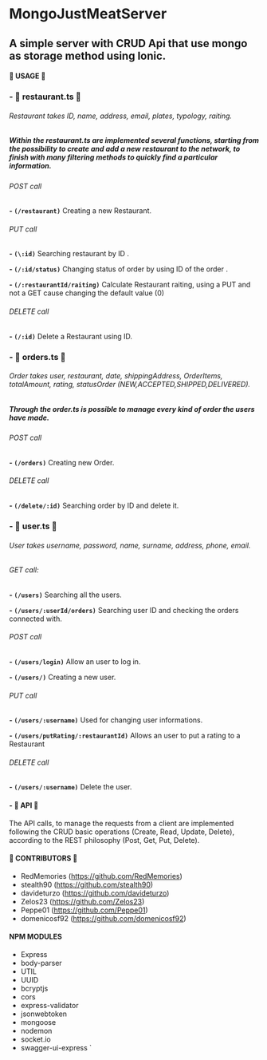 # MongoJustMeatServer
## A simple server with CRUD Api that use mongo as storage method using Ionic.


#### :page_facing_up: USAGE :page_facing_up:



### - :fork_and_knife: restaurant.ts :fork_and_knife:
###### Restaurant takes ID, name, address, email, plates, typology, raiting. 

##### Within the restaurant.ts are implemented several functions, starting from the possibility to create and add a new restaurant to the network, to finish with many filtering methods to quickly find a particular information.


 ###### POST call
 
**- `(/restaurant)`** Creating a new Restaurant.

###### PUT call

 **- `(\:id)`** Searching restaurant by ID .

 **- `(/:id/status)`** Changing status of order by using ID of the order .
 
 **- `(/:restaurantId/raiting)`** Calculate Restaurant raiting, using a PUT and not a GET cause changing the default value (0)
 
 ###### DELETE call
 
**- `(/:id)`** Delete a Restaurant using ID.





### - :stew: orders.ts :stew:
###### Order takes user, restaurant, date, shippingAddress, OrderItems, totalAmount, rating, statusOrder (NEW,ACCEPTED,SHIPPED,DELIVERED).

##### Through the order.ts is possible to manage every kind of order the users have made. 


 ###### POST call

**- `(/orders)`** Creating new Order.

###### DELETE call

**- `(/delete/:id)`** Searching order by ID and delete it.



### - :woman: user.ts :man:
###### User takes username, password, name, surname, address, phone, email.


###### GET call:

**- `(/users)`** Searching all the users.

**- `(/users/:userId/orders)`** Searching user ID and checking the orders connected with.


 ###### POST call

**- `(/users/login)`** Allow an user to log in.

**- `(/users/)`** Creating a new user.

###### PUT call

**- `(/users/:username)`** Used for changing user informations.

**- `(/users/putRating/:restaurantId)`** Allows an user to put a rating to a Restaurant

###### DELETE call

**- `(/users/:username)`** Delete the user.





#### - :honeybee: API :honeybee:

The API calls, to manage the requests from a client are implemented following the CRUD basic operations (Create, Read, Update, Delete), according to the REST philosophy (Post, Get, Put, Delete). 



#### :bust_in_silhouette: CONTRIBUTORS :bust_in_silhouette:
- RedMemories (https://github.com/RedMemories)
- stealth90 (https://github.com/stealth90)
- davideturzo (https://github.com/davideturzo)
- Zelos23 (https://github.com/Zelos23)
- Peppe01 (https://github.com/Peppe01)
- domenicosf92 (https://github.com/domenicosf92)


#### NPM MODULES
- Express
- body-parser
- UTIL
- UUID
- bcryptjs
- cors 
- express-validator
- jsonwebtoken
- mongoose
- nodemon
- socket.io
- swagger-ui-express
`
